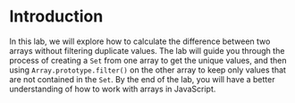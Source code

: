 # Introduction

In this lab, we will explore how to calculate the difference between two arrays without filtering duplicate values. The lab will guide you through the process of creating a `Set` from one array to get the unique values, and then using `Array.prototype.filter()` on the other array to keep only values that are not contained in the `Set`. By the end of the lab, you will have a better understanding of how to work with arrays in JavaScript.
